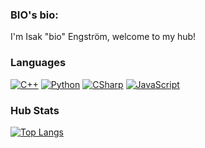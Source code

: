 ### BIO's bio:
I'm Isak "bio" Engström, welcome to my hub!


### Languages

[![C++](https://img.shields.io/badge/-C++-000?&logo=c%2b%2b)](https://github.com/bioengstrom?tab=repositories&q=&type=&language=c%2B%2B)
[![Python](https://img.shields.io/badge/-Python-000?&logo=python)](https://github.com/bioengstrom?tab=repositories&q=&type=&language=python)
[![CSharp](https://img.shields.io/badge/-C%23-000?&logo=c-sharp)](https://github.com/bioengstrom?tab=repositories&q=&type=&language=csharp)
[![JavaScript](https://img.shields.io/badge/-JavaScript-000?&logo=JavaScript&logoColor=ddc508)](https://github.com/bioengstrom?tab=repositories&q=&type=&language=javascript)

### Hub Stats

[![Top Langs](https://github-readme-stats.vercel.app/api/top-langs/?username=bioengstrom&theme=dark&layout=compact)](https://github.com/anuraghazra/github-readme-stats)


<!--
**bioengstrom/bioengstrom** is a ✨ _special_ ✨ repository because its `README.md` (this file) appears on your GitHub profile.

Here are some ideas to get you started:

- 🔭 I’m currently working on ...
- 🌱 I’m currently learning ...
- 👯 I’m looking to collaborate on ...
- 🤔 I’m looking for help with ...
- 💬 Ask me about ...
- 📫 How to reach me: ...
- 😄 Pronouns: ...
- ⚡ Fun fact: ...
-->
